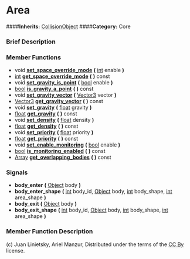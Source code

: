 #  Area  
####**Inherits:** [CollisionObject](class_collisionobject)
####**Category:** Core

###  Brief Description  


###  Member Functions 
  * void  **[set&#95;space&#95;override&#95;mode](#set_space_override_mode)**  **(** [int](class_int) enable  **)**
  * [int](class_int)  **[get&#95;space&#95;override&#95;mode](#get_space_override_mode)**  **(** **)** const
  * void  **[set&#95;gravity&#95;is&#95;point](#set_gravity_is_point)**  **(** [bool](class_bool) enable  **)**
  * [bool](class_bool)  **[is&#95;gravity&#95;a&#95;point](#is_gravity_a_point)**  **(** **)** const
  * void  **[set&#95;gravity&#95;vector](#set_gravity_vector)**  **(** [Vector3](class_vector3) vector  **)**
  * [Vector3](class_vector3)  **[get&#95;gravity&#95;vector](#get_gravity_vector)**  **(** **)** const
  * void  **[set&#95;gravity](#set_gravity)**  **(** [float](class_float) gravity  **)**
  * [float](class_float)  **[get&#95;gravity](#get_gravity)**  **(** **)** const
  * void  **[set&#95;density](#set_density)**  **(** [float](class_float) density  **)**
  * [float](class_float)  **[get&#95;density](#get_density)**  **(** **)** const
  * void  **[set&#95;priority](#set_priority)**  **(** [float](class_float) priority  **)**
  * [float](class_float)  **[get&#95;priority](#get_priority)**  **(** **)** const
  * void  **[set&#95;enable&#95;monitoring](#set_enable_monitoring)**  **(** [bool](class_bool) enable  **)**
  * [bool](class_bool)  **[is&#95;monitoring&#95;enabled](#is_monitoring_enabled)**  **(** **)** const
  * [Array](class_array)  **[get&#95;overlapping&#95;bodies](#get_overlapping_bodies)**  **(** **)** const

###  Signals  
  *  **body&#95;enter**  **(** [Object](class_object) body  **)**
  *  **body&#95;enter&#95;shape**  **(** [int](class_int) body_id, [Object](class_object) body, [int](class_int) body_shape, [int](class_int) area_shape  **)**
  *  **body&#95;exit**  **(** [Object](class_object) body  **)**
  *  **body&#95;exit&#95;shape**  **(** [int](class_int) body_id, [Object](class_object) body, [int](class_int) body_shape, [int](class_int) area_shape  **)**

###  Member Function Description  


(c) Juan Linietsky, Ariel Manzur, Distributed under the terms of the [CC By](https://creativecommons.org/licenses/by/3.0/legalcode) license.
